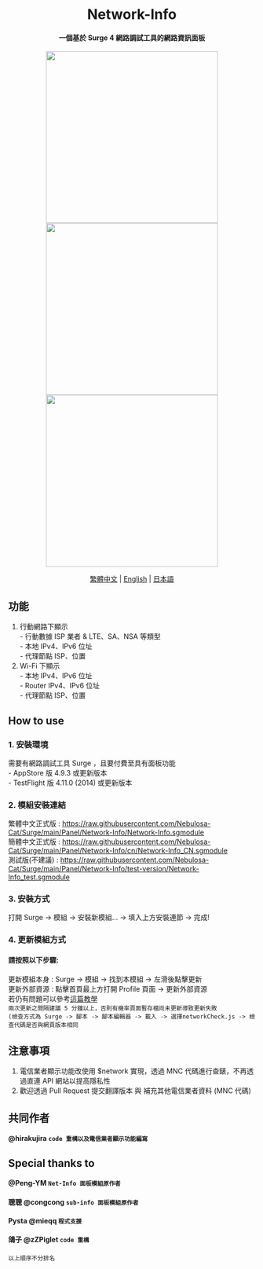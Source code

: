 <h1 align="center">Network-Info</h1>

<h4 align="center">一個基於 Surge 4 網路調試工具的網路資訊面板 </h4>

<p align="center">
<img src="https://raw.githubusercontent.com/Nebulosa-Cat/Surge/main/Panel/Network-Info/img/Cell.PNG" width="350"></img>
<img src="https://raw.githubusercontent.com/Nebulosa-Cat/Surge/main/Panel/Network-Info/img/wifi.PNG" width="350"></img>
<img src="https://raw.githubusercontent.com/Nebulosa-Cat/Surge/main/Panel/Network-Info/img/error.PNG" width="350"></img>
</p>
<p align="center">
  <a href="/README.md">繁體中文</a> |
  <a href="/READMEs/README.en.md">English</a> |
  <a href="/READMEs/README.jpn.md">日本語</a>
</p>

## 功能
1. 行動網路下顯示<br>- 行動數據 ISP 業者 & LTE、SA、NSA 等類型<br>- 本地 IPv4、IPv6 位址<br>- 代理節點 ISP、位置
2. Wi-Fi 下顯示<br>- 本地 IPv4、IPv6 位址<br>- Router IPv4、IPv6 位址<br>- 代理節點 ISP、位置

## How to use
### 1. 安裝環境
需要有網路調試工具 Surge ，且要付費至具有面板功能<br>- AppStore 版 4.9.3 或更新版本<br>- TestFlight 版 4.11.0 (2014) 或更新版本
### 2. 模組安裝連結
繁體中文正式版 : https://raw.githubusercontent.com/Nebulosa-Cat/Surge/main/Panel/Network-Info/Network-Info.sgmodule<br>
簡體中文正式版 : https://raw.githubusercontent.com/Nebulosa-Cat/Surge/main/Panel/Network-Info/cn/Network-Info_CN.sgmodule<br>
測試版(不建議) : https://raw.githubusercontent.com/Nebulosa-Cat/Surge/main/Panel/Network-Info/test-version/Network-Info_test.sgmodule
### 3. 安裝方式
打開 Surge -> 模組 -> 安裝新模組... -> 填入上方安裝連節 -> 完成!
### 4. 更新模組方式
#### 請按照以下步驟:<br>
更新模組本身 : Surge -> 模組 -> 找到本模組 -> 左滑後點擊更新<br>
更新外部資源 : 點擊首頁最上方打開 Profile 頁面 -> 更新外部資源 <br>
若仍有問題可以參考[這篇教學](https://www.jkg.tw/p3604/) <br>
`兩次更新之間隔建議 5 分鐘以上，否則有機率頁面暫存檔尚未更新導致更新失敗`<br>
`(檢查方式為 Surge -> 腳本 -> 腳本編輯器 -> 載入 -> 選擇networkCheck.js -> 檢查代碼是否與網頁版本相同`


## 注意事項
1. 電信業者顯示功能改使用 $network 實現，透過 MNC 代碼進行查錶，不再透過直連 API 網站以提高隱私性
2. 歡迎透過 Pull Request 提交翻譯版本 與 補充其他電信業者資料 (MNC 代碼)

## 共同作者
#### @hirakujira `code 重構以及電信業者顯示功能編寫`
## Special thanks to
#### @Peng-YM `Net-Info 面板模組原作者`
#### 聰聰 @congcong `sub-info 面板模組原作者`
#### Pysta @mieqq `程式支援`
#### 鴿子 @zZPiglet `code 重構`
`以上順序不分排名`
